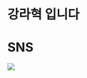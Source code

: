 # 강라혁 입니다

# SNS  
<img src="https://img.shields.io/badge/Facebook-4C4C4C?style=flat-square&logo=facebook&logoColor=#0866FF"/>

